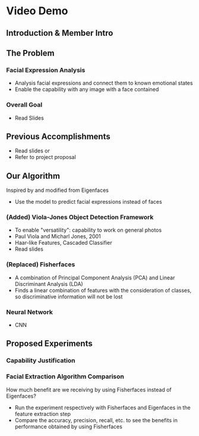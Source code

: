 # Video Demo

## Introduction & Member Intro

## The Problem
### Facial Expression Analysis
- Analysis facial expressions and connect them to known emotional states
- Enable the capability with any image with a face contained

### Overall Goal
- Read Slides

## Previous Accomplishments
- Read slides or
- Refer to project proposal

## Our Algorithm
Inspired by and modified from Eigenfaces
- Use the model to predict facial expressions instead of faces

### (Added) Viola-Jones Object Detection Framework
- To enable "versatility": capability to work on general photos
- Paul Viola and Micharl Jones, 2001
- Haar-like Features, Cascaded Classifier
- Read slides

### (Replaced) Fisherfaces
- A combination of Principal Component Analysis (PCA) and Linear Discriminant Analysis (LDA)
- Finds a linear combination of features with the consideration of classes, so discriminative information will not be lost

### Neural Network
- CNN

## Proposed Experiments
### Capability Justification

### Facial Extraction Algorithm Comparison
How much benefit are we receiving by using Fisherfaces instead of Eigenfaces? 
- Run the experiment respectively with Fisherfaces and Eigenfaces in the feature extraction step
- Compare the accuracy, precision, recall, etc. to see the benefits in performance obtained by using Fisherfaces


